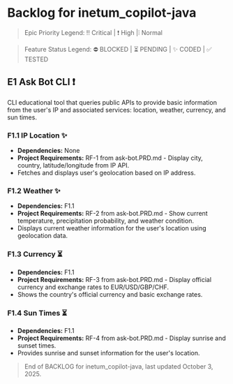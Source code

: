 # Backlog for inetum_copilot-java

> Epic Priority Legend: ‼️ Critical | ❗ High  |❕ Normal

> Feature Status Legend: ⛔ BLOCKED | ⏳ PENDING | ✨ CODED | ✅ TESTED 

## E1 Ask Bot CLI ❗

CLI educational tool that queries public APIs to provide basic information from the user's IP and associated services: location, weather, currency, and sun times.

### F1.1 IP Location ✨

- **Dependencies:** None
- **Project Requirements:** RF-1 from ask-bot.PRD.md - Display city, country, latitude/longitude from IP API.
- Fetches and displays user's geolocation based on IP address.

### F1.2 Weather ✨

- **Dependencies:** F1.1
- **Project Requirements:** RF-2 from ask-bot.PRD.md - Show current temperature, precipitation probability, and weather condition.
- Displays current weather information for the user's location using geolocation data.

### F1.3 Currency ⏳

- **Dependencies:** F1.1
- **Project Requirements:** RF-3 from ask-bot.PRD.md - Display official currency and exchange rates to EUR/USD/GBP/CHF.
- Shows the country's official currency and basic exchange rates.

### F1.4 Sun Times ⏳

- **Dependencies:** F1.1
- **Project Requirements:** RF-4 from ask-bot.PRD.md - Display sunrise and sunset times.
- Provides sunrise and sunset information for the user's location.

> End of BACKLOG for inetum_copilot-java, last updated October 3, 2025.